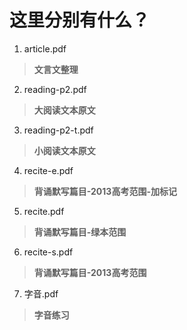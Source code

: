 这里分别有什么？
===============
1. article.pdf
  > **文言文整理**
2. reading-p2.pdf
  > **大阅读文本原文**
3. reading-p2-t.pdf
  > **小阅读文本原文**
4. recite-e.pdf
  > **背诵默写篇目-2013高考范围-加标记**
5. recite.pdf
  > **背诵默写篇目-绿本范围**
6. recite-s.pdf
  > **背诵默写篇目-2013高考范围**
7. 字音.pdf
  > **字音练习**
